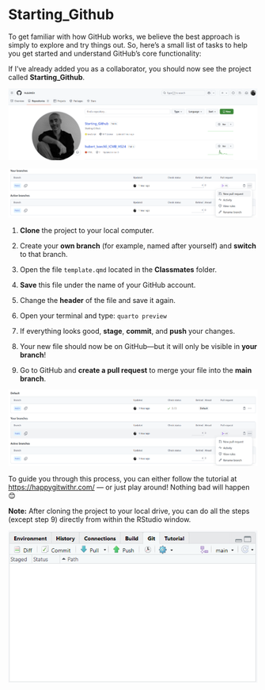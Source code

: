 # Starting_Github

To get familiar with how GitHub works, we believe the best approach is simply to explore and try things out. So, here’s a small list of tasks to help you get started and understand GitHub’s core functionality:

If I’ve already added you as a collaborator, you should now see the project called **Starting_Github**.

![](images/clipboard-416951328.png)

![](images/clipboard-3973800332.png)

1.  **Clone** the project to your local computer.

2.  Create your **own branch** (for example, named after yourself) and **switch** to that branch.

3.  Open the file `template.qmd` located in the **Classmates** folder.

4.  **Save** this file under the name of your GitHub account.

5.  Change the **header** of the file and save it again.

6.  Open your terminal and type: `quarto preview`

7.  If everything looks good, **stage**, **commit**, and **push** your changes.

8.  Your new file should now be on GitHub—but it will only be visible in **your branch**!

9.  Go to GitHub and **create a pull request** to merge your file into the **main branch**.

![](images/clipboard-2142755749.png)

To guide you through this process, you can either follow the tutorial at <https://happygitwithr.com/> — or just play around! Nothing bad will happen 😊

**Note:** After cloning the project to your local drive, you can do all the steps (except step 9) directly from within the RStudio window.

![](images/Github.png)

